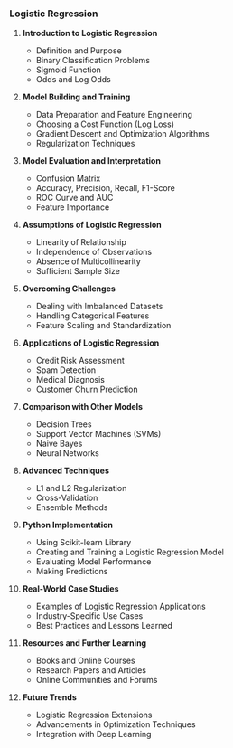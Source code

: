 ### Logistic Regression

1. **Introduction to Logistic Regression**
   - Definition and Purpose
   - Binary Classification Problems
   - Sigmoid Function
   - Odds and Log Odds

2. **Model Building and Training**
   - Data Preparation and Feature Engineering
   - Choosing a Cost Function (Log Loss)
   - Gradient Descent and Optimization Algorithms
   - Regularization Techniques

3. **Model Evaluation and Interpretation**
   - Confusion Matrix
   - Accuracy, Precision, Recall, F1-Score
   - ROC Curve and AUC
   - Feature Importance

4. **Assumptions of Logistic Regression**
   - Linearity of Relationship
   - Independence of Observations
   - Absence of Multicollinearity
   - Sufficient Sample Size

5. **Overcoming Challenges**
   - Dealing with Imbalanced Datasets
   - Handling Categorical Features
   - Feature Scaling and Standardization

6. **Applications of Logistic Regression**
   - Credit Risk Assessment
   - Spam Detection
   - Medical Diagnosis
   - Customer Churn Prediction

7. **Comparison with Other Models**
   - Decision Trees
   - Support Vector Machines (SVMs)
   - Naive Bayes
   - Neural Networks

8. **Advanced Techniques**
   - L1 and L2 Regularization
   - Cross-Validation
   - Ensemble Methods

9. **Python Implementation**
   - Using Scikit-learn Library
   - Creating and Training a Logistic Regression Model
   - Evaluating Model Performance
   - Making Predictions

10. **Real-World Case Studies**
    - Examples of Logistic Regression Applications
    - Industry-Specific Use Cases
    - Best Practices and Lessons Learned

11. **Resources and Further Learning**
    - Books and Online Courses
    - Research Papers and Articles
    - Online Communities and Forums

12. **Future Trends**
    - Logistic Regression Extensions
    - Advancements in Optimization Techniques
    - Integration with Deep Learning
